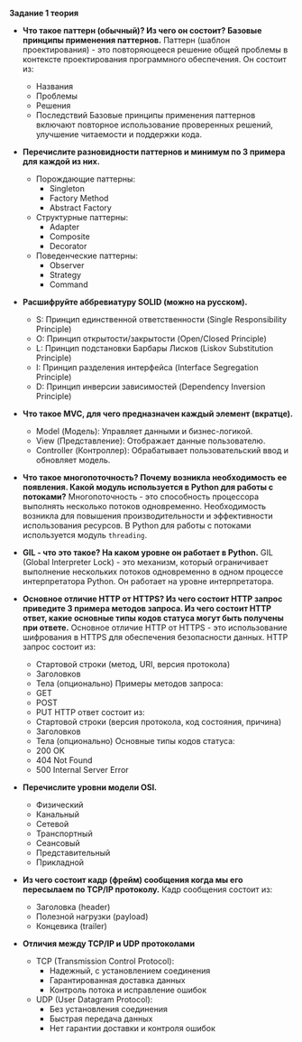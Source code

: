 **Задание 1 теория**
- **Что такое паттерн (обычный)? Из чего он состоит? Базовые принципы применения паттернов.**
  Паттерн (шаблон проектирования) - это повторяющееся решение общей проблемы в контексте проектирования программного обеспечения. Он состоит из:
  - Названия
  - Проблемы
  - Решения
  - Последствий
  Базовые принципы применения паттернов включают повторное использование проверенных решений, улучшение читаемости и поддержки кода.

- **Перечислите разновидности паттернов и минимум по 3 примера для каждой из них.**
  - Порождающие паттерны:
    - Singleton
    - Factory Method
    - Abstract Factory
  - Структурные паттерны:
    - Adapter
    - Composite
    - Decorator
  - Поведенческие паттерны:
    - Observer
    - Strategy
    - Command

- **Расшифруйте аббревиатуру SOLID (можно на русском).**
  - S: Принцип единственной ответственности (Single Responsibility Principle)
  - O: Принцип открытости/закрытости (Open/Closed Principle)
  - L: Принцип подстановки Барбары Лисков (Liskov Substitution Principle)
  - I: Принцип разделения интерфейса (Interface Segregation Principle)
  - D: Принцип инверсии зависимостей (Dependency Inversion Principle)

- **Что такое MVC, для чего предназначен каждый элемент (вкратце).**
  - Model (Модель): Управляет данными и бизнес-логикой.
  - View (Представление): Отображает данные пользователю.
  - Controller (Контроллер): Обрабатывает пользовательский ввод и обновляет модель.

- **Что такое многопоточность? Почему возникла необходимость ее появления. Какой модуль используется в Python для работы с потоками?**
  Многопоточность - это способность процессора выполнять несколько потоков одновременно. Необходимость возникла для повышения производительности и эффективности использования ресурсов. В Python для работы с потоками используется модуль `threading`.

- **GIL - что это такое? На каком уровне он работает в Python.**
  GIL (Global Interpreter Lock) - это механизм, который ограничивает выполнение нескольких потоков одновременно в одном процессе интерпретатора Python. Он работает на уровне интерпретатора.

- **Основное отличие HTTP от HTTPS? Из чего состоит HTTP запрос приведите 3 примера методов запроса. Из чего состоит HTTP ответ, какие основные типы кодов статуса могут быть получены при ответе.**
  Основное отличие HTTP от HTTPS - это использование шифрования в HTTPS для обеспечения безопасности данных. HTTP запрос состоит из:
  - Стартовой строки (метод, URI, версия протокола)
  - Заголовков
  - Тела (опционально)
  Примеры методов запроса:
  - GET
  - POST
  - PUT
  HTTP ответ состоит из:
  - Стартовой строки (версия протокола, код состояния, причина)
  - Заголовков
  - Тела (опционально)
  Основные типы кодов статуса:
  - 200 OK
  - 404 Not Found
  - 500 Internal Server Error

- **Перечислите уровни модели OSI.**
  - Физический
  - Канальный
  - Сетевой
  - Транспортный
  - Сеансовый
  - Представительный
  - Прикладной

- **Из чего состоит кадр (фрейм) сообщения когда мы его пересылаем по TCP/IP протоколу.**
  Кадр сообщения состоит из:
  - Заголовка (header)
  - Полезной нагрузки (payload)
  - Концевика (trailer)

- **Отличия между TCP/IP и UDP протоколами**
  - TCP (Transmission Control Protocol):
    - Надежный, с установлением соединения
    - Гарантированная доставка данных
    - Контроль потока и исправление ошибок
  - UDP (User Datagram Protocol):
    - Без установления соединения
    - Быстрая передача данных
    - Нет гарантии доставки и контроля ошибок